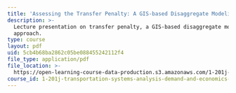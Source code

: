 ```yaml
---
title: 'Assessing the Transfer Penalty: A GIS-based Disaggregate Modeling Approach'
description: >-
  Lecture presentation on transfer penalty, a GIS-based disaggregate modeling
  approach.
type: course
layout: pdf
uid: 5cb4b68ba2862c05be088455242112f4
file_type: application/pdf
file_location: >-
  https://open-learning-course-data-production.s3.amazonaws.com/1-201j-transportation-systems-analysis-demand-and-economics-fall-2008/5cb4b68ba2862c05be088455242112f4_MIT1_201JF08_lec08.pdf
course_id: 1-201j-transportation-systems-analysis-demand-and-economics-fall-2008
---
```

